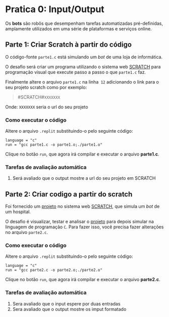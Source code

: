 # Pratica 0: Input/Output
Os **bots** são robôs que desempenham tarefas automatizadas pré-definidas, amplamente utilizados em uma série de plataformas e serviços online.


## Parte 1: Criar Scratch à partir do código
O código-fonte `parte1.c` está simulando um *bot* de uma loja de informática.

O desafio será criar um programa utilizando o sistema web [SCRATCH](https://scratch.mit.edu) para programação visual que execute passo a passo o que `parte1.c` faz.

Finalmente altere o arquivo `parte1.c` na linha` 12` adicionando o link para o seu projeto scratch como por exemplo:

> #SCRATCH#`XXXXXXX`

Onde:
`XXXXXXX` seria o url do seu projeto

### Como executar o código
Altere o arquivo `.replit` substituindo-o pelo seguinte código:
```
language = "c"
run = "gcc parte1.c -o parte1.o;./parte1.o"
``` 
Clique no botão `run`, que agora irá compilar e executar o arquivo **parte1.c**.

### Tarefas de avaliação automática
1. Será avaliado que o output mostre a url do seu projeto em SCRATCH

## Parte 2: Criar codigo a partir do scratch
Foi fornecido um [projeto](https://scratch.mit.edu/projects/494279233) no sistema web [SCRATCH](https://scratch.mit.edu), que simula um *bot* de um hospital.

O desafio é visualizar, testar e analisar o [projeto](https://scratch.mit.edu/projects/494279233) para depois simular na linguagem de programação `C`. Para fazer isso, você precisa fazer alterações no arquivo `parte2.c`.


### Como executar o código
Altere o arquivo `.replit` substituindo-o pelo seguinte código:
```
language = "c"
run = "gcc parte2.c -o parte2.o;./parte2.o"
``` 
Clique no botão `run`, que agora irá compilar e executar o arquivo **parte2.c**.

### Tarefas de avaliação automática
1. Sera avaliado que o input espere por duas entradas
2. Sera avaliado que o output mostre os imput formatado